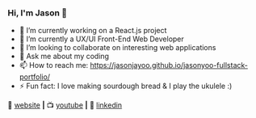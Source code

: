 ### Hi, I'm Jason 👋

- 🔭 I’m currently working on a React.js project
- 🌱 I’m currently a UX/UI Front-End Web Developer
- 👯 I’m looking to collaborate on interesting web applications
- 💬 Ask me about my coding 
- 📫 How to reach me: https://jasonjayoo.github.io/jasonyoo-fullstack-portfolio/
- ⚡ Fun fact: I love making sourdough bread & I play the ukulele :)

🏡 [website][website] **|** 
📺 [youtube][youtube] **|** 
👔 [linkedin][linkedin]

[website]: https://jasonjayoo.github.io/jasonyoo-fullstack-portfolio/
[youtube]: https://www.youtube.com/channel/UCskU7qJ5o32AWv2i8q2sIwA
[linkedin]: https://www.linkedin.com/in/jason-yoo-b98a35224/


<!--
**jasonjayoo/jasonjayoo** is a ✨ _special_ ✨ repository because its `README.md` (this file) appears on your GitHub profile.

-->
